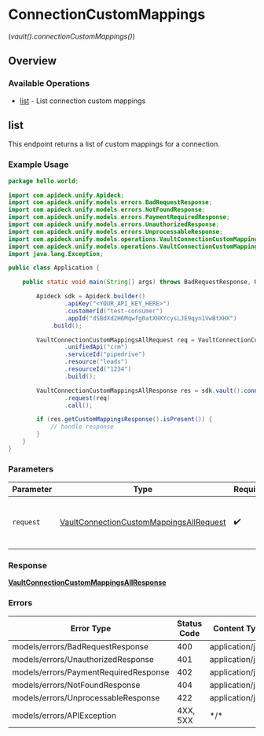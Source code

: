 # ConnectionCustomMappings
(*vault().connectionCustomMappings()*)

## Overview

### Available Operations

* [list](#list) - List connection custom mappings

## list

This endpoint returns a list of custom mappings for a connection.

### Example Usage

```java
package hello.world;

import com.apideck.unify.Apideck;
import com.apideck.unify.models.errors.BadRequestResponse;
import com.apideck.unify.models.errors.NotFoundResponse;
import com.apideck.unify.models.errors.PaymentRequiredResponse;
import com.apideck.unify.models.errors.UnauthorizedResponse;
import com.apideck.unify.models.errors.UnprocessableResponse;
import com.apideck.unify.models.operations.VaultConnectionCustomMappingsAllRequest;
import com.apideck.unify.models.operations.VaultConnectionCustomMappingsAllResponse;
import java.lang.Exception;

public class Application {

    public static void main(String[] args) throws BadRequestResponse, UnauthorizedResponse, PaymentRequiredResponse, NotFoundResponse, UnprocessableResponse, Exception {

        Apideck sdk = Apideck.builder()
                .apiKey("<YOUR_API_KEY_HERE>")
                .customerId("test-consumer")
                .appId("dSBdXd2H6Mqwfg0atXHXYcysLJE9qyn1VwBtXHX")
            .build();

        VaultConnectionCustomMappingsAllRequest req = VaultConnectionCustomMappingsAllRequest.builder()
                .unifiedApi("crm")
                .serviceId("pipedrive")
                .resource("leads")
                .resourceId("1234")
                .build();

        VaultConnectionCustomMappingsAllResponse res = sdk.vault().connectionCustomMappings().list()
                .request(req)
                .call();

        if (res.getCustomMappingsResponse().isPresent()) {
            // handle response
        }
    }
}
```

### Parameters

| Parameter                                                                                                     | Type                                                                                                          | Required                                                                                                      | Description                                                                                                   |
| ------------------------------------------------------------------------------------------------------------- | ------------------------------------------------------------------------------------------------------------- | ------------------------------------------------------------------------------------------------------------- | ------------------------------------------------------------------------------------------------------------- |
| `request`                                                                                                     | [VaultConnectionCustomMappingsAllRequest](../../models/operations/VaultConnectionCustomMappingsAllRequest.md) | :heavy_check_mark:                                                                                            | The request object to use for the request.                                                                    |

### Response

**[VaultConnectionCustomMappingsAllResponse](../../models/operations/VaultConnectionCustomMappingsAllResponse.md)**

### Errors

| Error Type                            | Status Code                           | Content Type                          |
| ------------------------------------- | ------------------------------------- | ------------------------------------- |
| models/errors/BadRequestResponse      | 400                                   | application/json                      |
| models/errors/UnauthorizedResponse    | 401                                   | application/json                      |
| models/errors/PaymentRequiredResponse | 402                                   | application/json                      |
| models/errors/NotFoundResponse        | 404                                   | application/json                      |
| models/errors/UnprocessableResponse   | 422                                   | application/json                      |
| models/errors/APIException            | 4XX, 5XX                              | \*/\*                                 |